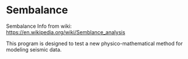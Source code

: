 # Sembalance
Sembalance
Info from wiki: https://en.wikipedia.org/wiki/Semblance_analysis

This program is designed to test a new physico-mathematical method for modeling seismic data.
